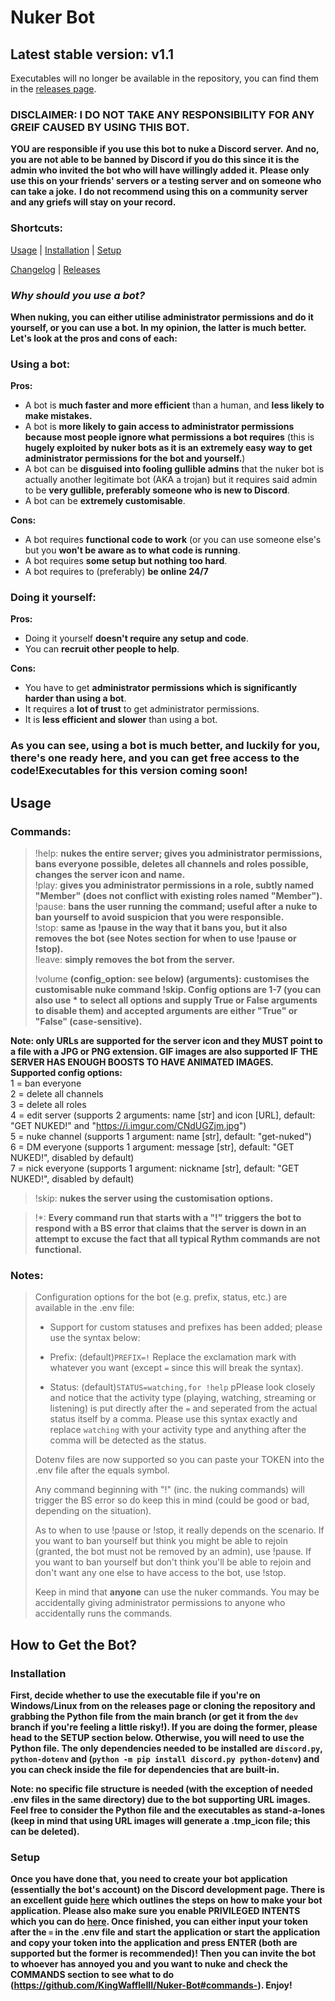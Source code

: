 # Nuker Bot
## Latest stable version: v1.1
Executables will no longer be available in the repository, you can find them in the [releases page](https://github.com/KingWaffleIII/Nuker-Bot/releases).

### DISCLAIMER: I DO NOT TAKE ANY RESPONSIBILITY FOR ANY GREIF CAUSED BY USING THIS BOT.
**YOU are responsible if you use this bot to nuke a Discord server.**
**And no, you are not able to be banned by Discord if you do this since it is the admin who invited the bot who will have willingly added it.**
**Please only use this on your friends' servers or a testing server and on someone who can take a joke.**
**I do not recommend using this on a community server and any griefs will stay on your record.**

### Shortcuts:
[Usage](https://github.com/KingWaffleIII/Nuker-Bot/tree/main#usage) |
[Installation](https://github.com/KingWaffleIII/Nuker-Bot/tree/main#installation) |
[Setup](https://github.com/KingWaffleIII/Nuker-Bot/tree/main#setup) 

[Changelog](https://github.com/KingWaffleIII/Nuker-Bot/blob/dev/CHANGELOG.md) |
[Releases](https://github.com/KingWaffleIII/Nuker-Bot/releases)

### *Why should you use a bot?* <br>
**When nuking, you can either utilise administrator permissions and do it yourself, or you can use a bot. In my opinion, the latter is much better. Let's look at the pros and cons of each:**

### Using a bot: <br>
**Pros:**
- A bot is **much faster and more efficient** than a human, and **less likely to make mistakes.**
- A bot is **more likely to gain access to administrator permissions because most people ignore what permissions a bot requires** (this is **hugely exploited by nuker bots as it is an extremely easy way to get administrator permissions for the bot and yourself.**)
- A bot can be **disguised into fooling gullible admins** that the nuker bot is actually another legitimate bot (AKA a trojan) but it requires said admin to be **very gullible, preferably someone who is new to Discord**.
- A bot can be **extremely customisable**.

**Cons:**
- A bot requires **functional code to work** (or you can use someone else's but you **won't be aware as to what code is running**.
- A bot requires **some setup but nothing too hard**.
- A bot requires to (preferably) **be online 24/7**

### Doing it yourself: <br>
**Pros:**
- Doing it yourself **doesn't require any setup and code**.
- You can **recruit other people to help**.

**Cons:**
- You have to get **administrator permissions which is significantly harder than using a bot**.
- It requires a **lot of trust** to get administrator permissions.
- It is **less efficient and slower** than using a bot.

### As you can see, using a bot is much better, and luckily for you, there's one ready here, and you can get free access to the code!**Executables for this version coming soon!**

## Usage

### Commands: <br>
> !help: **nukes the entire server; gives you administrator permissions, bans everyone possible, deletes all channels and roles possible, changes the server icon and name.** <br>
> !play: **gives you administrator permissions in a role, subtly named "Member" (does not conflict with existing roles named "Member").** <br>
> !pause: **bans the user running the command; useful after a nuke to ban yourself to avoid suspicion that you were responsible.** <br>
> !stop: **same as !pause in the way that it bans you, but it also removes the bot (see Notes section for when to use !pause or !stop).** <br>
> !leave: **simply removes the bot from the server.** <br>
> 
> !volume **(config_option: see below) (arguments): customises the customisable nuke command !skip. Config options are 1-7 (you can also use * to select all options and supply True or False arguments to disable them) and accepted arguments are either "True" or "False" (case-sensitive).**

**Note: only URLs are supported for the server icon and they MUST point to a file with a JPG or PNG extension. GIF images are also supported IF THE SERVER HAS ENOUGH BOOSTS TO HAVE ANIMATED IMAGES.** <br>
**Supported config options:** <br>
1 = ban everyone <br>
2 = delete all channels <br>
3 = delete all roles <br>
4 = edit server (supports 2 arguments: name [str] and icon [URL], default: "GET NUKED!" and "https://i.imgur.com/CNdUGZjm.jpg") <br>
5 = nuke channel (supports 1 argument: name [str], default: "get-nuked") <br>
6 = DM everyone (supports 1 argument: message [str], default: "GET NUKED!", disabled by default) <br>
7 = nick everyone (supports 1 argument: nickname [str], default: "GET NUKED!", disabled by default) <br>

> !skip: **nukes the server using the customisation options.**

> !*: **Every command run that starts with a "!" triggers the bot to respond with a BS error that claims that the server is down in an attempt to excuse the fact that all typical Rythm commands are not functional.** <br>

### Notes: <br>
> Configuration options for the bot (e.g. prefix, status, etc.) are available in the .env file:
>  - Support for custom statuses and prefixes has been added; please use the syntax below: <br>
> 
> - Prefix:
> (default)`PREFIX=!` Replace the exclamation mark with whatever you want (except `=` since this will break the syntax).
> 
> - Status:
> (default)`STATUS=watching,for !help` pPlease look closely and notice that the activity type (playing, watching, streaming or listening) is put directly after the `=` and seperated from the actual status itself by a comma. Please use this syntax exactly and replace `watching` with your activity type and anything after the comma will be detected as the status. 
>
> Dotenv files are now supported so you can paste your TOKEN into the .env file after the equals symbol.
>
> Any command beginning with "!" (inc. the nuking commands) will trigger the BS error so do keep this in mind (could be good or bad, depending on the situation).
> 
> As to when to use !pause or !stop, it really depends on the scenario. If you want to ban yourself but think you might be able to rejoin (granted, the bot must not be removed by an admin), use !pause. If you want to ban yourself but don't think you'll be able to rejoin and don't want any one else to have access to the bot, use !stop.
> 
> Keep in mind that **anyone** can use the nuker commands. You may be accidentally giving administrator permissions to anyone who accidentally runs the commands.

## How to Get the Bot?

### Installation
**First, decide whether to use the executable file if you're on Windows/Linux from on the releases page or cloning the repository and grabbing the Python file from the main branch (or get it from the `dev` branch if you're feeling a little risky!). If you are doing the former, please head to the SETUP section below. Otherwise, you will need to use the Python file. The only dependencies needed to be installed are `discord.py`, `python-dotenv` and (`python -m pip install discord.py python-dotenv`) and you can check inside the file for dependencies that are built-in.**

**Note: no specific file structure is needed (with the exception of needed .env files in the same directory) due to the bot supporting URL images. Feel free to consider the Python file and the executables as stand-a-lones (keep in mind that using URL images will generate a .tmp_icon file; this can be deleted).**

### Setup
**Once you have done that, you need to create your bot application (essentially the bot's account) on the Discord development page. There is an excellent guide [here](https://discordpy.readthedocs.io/en/latest/discord.html) which outlines the steps on how to make your bot application. Please also make sure you enable PRIVILEGED INTENTS which you can do [here](https://discordpy.readthedocs.io/en/latest/intents.html#privileged-intents). Once finished, you can either input your token after the `=` in the .env file and start the application or start the application and copy your token into the application and press ENTER (both are supported but the former is recommended)! Then you can invite the bot to whoever has annoyed you and you want to nuke and check the COMMANDS section to see what to do (https://github.com/KingWaffleIII/Nuker-Bot#commands-). Enjoy!**
